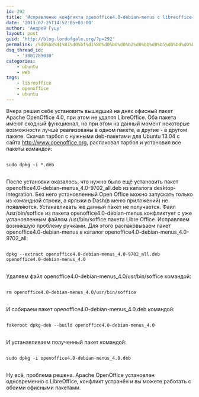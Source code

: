 ```yaml
---
id: 292
title: 'Исправление конфликта openoffice4.0-debian-menus с libreoffice-common'
date: '2013-07-25T14:52:05+03:00'
author: 'Андрей Гуцу'
layout: post
guid: 'http://blog.lordofgale.org/?p=292'
permalink: /%d0%b8%d1%81%d0%bf%d1%80%d0%b0%d0%b2%d0%bb%d0%b5%d0%bd%d0%b8%d0%b5-%d0%ba%d0%be%d0%bd%d1%84%d0%bb%d0%b8%d0%ba%d1%82%d0%b0-openoffice4-0-debian-menus-%d1%81-libreoffice/
dsq_thread_id:
    - '3801789030'
categories:
    - ubuntu
    - web
tags:
    - libreoffice
    - openoffice
    - ubuntu
---
```


<p>Вчера решил себе установить вышедший на днях офисный пакет Apache OpenOffice 4.0, при этом не удаляя LibreOffice. Оба пакета имеют сходный функционал, но при этом на данный момент некоторые возможности лучше реализованы в одном пакете, а другие - в другом пакете. Скачал тарбол с нужными deb-пакетами для Ubuntu 13.04 с сайта <a href="http://www.openoffice.org" title="http://www.openoffice.org">http://www.openoffice.org</a>, распаковал тарбол и  установил все пакеты командой:  
<pre>
<code class='bash'>
sudo dpkg -i *.deb
</code>
</pre>
</p>
<p>
После установки оказалось, что нужно было ещё установить пакет openoffice4.0-debian-menus_4.0-9702_all.deb из каталога desktop-integration. Без него установленный Open Office можно запускать только из командной строки, а ярлыки в Dash(в меню приложений) не появляются. Устанавливать же данный пакет не получается. Файл /usr/bin/soffice из пакета openoffice4.0-debian-menus конфликтует с уже установленным файлом /usr/bin/soffice пакета Libre Office. Исправляем возникшую проблему ручками.<!--more--> Для этого распаковываем пакет openoffice4.0-debian-menus в каталог openoffice4.0-debian-menus_4.0-9702_all:
<pre>
<code class='bash'>
dpkg --extract openoffice4.0-debian-menus_4.0-9702_all.deb openoffice4.0-debian-menus_4.0
</code>
</pre>
</p>
<p>
Удаляем файл openoffice4.0-debian-menus_4.0/usr/bin/soffice командой:
<pre>
<code class='bash'>
rm openoffice4.0-debian-menus_4.0/usr/bin/soffice
</code>
</pre>
</p>
<p>
И собираем пакет openoffice4.0-debian-menus_4.0.deb командой:
<pre>
<code class='bash'>
fakeroot dpkg-deb --build openoffice4.0-debian-menus_4.0
</code>
</pre>
</p>
<p>
И устанавливаем полученный пакет командой:
<pre>
<code class='bash'>
sudo dpkg -i openoffice4.0-debian-menus_4.0.deb
</code>
</pre>
</p>
<p>Ну всё, проблема решена. Apache OpenOffice установлен одновременно с LibreOffice, конфликт устранён и вы можете работать с обоими офисными пакетами.</p>